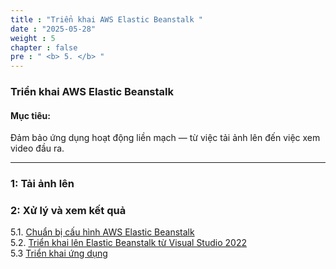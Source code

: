 ```yaml
---
title : "Triển khai AWS Elastic Beanstalk "
date : "2025-05-28"
weight : 5
chapter : false
pre : " <b> 5. </b> "
---
```


### Triển khai AWS Elastic Beanstalk

#### Mục tiêu:

Đảm bảo ứng dụng hoạt động liền mạch — từ việc tải ảnh lên đến việc xem video đầu ra.

---

### 1: Tải ảnh lên

### 2: Xử lý và xem kết quả

5.1. [Chuẩn bị cấu hình AWS Elastic Beanstalk](4.1-updateiamrole/) \
5.2. [Triển khai lên Elastic Beanstalk từ Visual Studio 2022](4.2-creates3bucket/) \
5.3 [Triển khai ứng dụng](4.2-creates3bucket/)